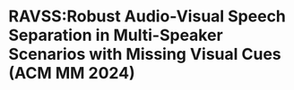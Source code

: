 # RAVSS:Robust Audio-Visual Speech Separation in Multi-Speaker Scenarios with Missing Visual Cues (ACM MM 2024)
